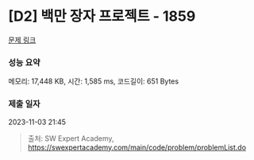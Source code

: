 # [D2] 백만 장자 프로젝트 - 1859 

[문제 링크](https://swexpertacademy.com/main/code/problem/problemDetail.do?contestProbId=AV5LrsUaDxcDFAXc) 

### 성능 요약

메모리: 17,448 KB, 시간: 1,585 ms, 코드길이: 651 Bytes

### 제출 일자

2023-11-03 21:45



> 출처: SW Expert Academy, https://swexpertacademy.com/main/code/problem/problemList.do